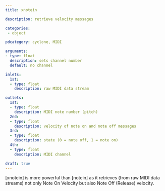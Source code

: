 ```yaml
---
title: xnotein

description: retrieve velocity messages

categories:
 - object

pdcategory: cyclone, MIDI

arguments:
- type: float
  description: sets channel number
  default: no channel

inlets:
  1st:
  - type: float
    description: raw MIDI data stream

outlets:
  1st:
  - type: float
    description: MIDI note number (pitch)
  2nd:
  - type: float
    description: velocity of note on and note off messages
  3rd:
  - type: float
    description: state (0 = note off, 1 = note on)
  4th:
  - type: float
    description: MIDI channel

draft: true
---
```


[xnotein] is more powerful than [notein] as it retrieves (from raw MIDI data streams) not only Note On Velocity but also Note Off (Release) velocity.

